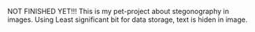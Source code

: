 NOT FINISHED YET!!!
This is my pet-project about stegonography in images. Using Least significant bit for data storage, text is hiden in image.
